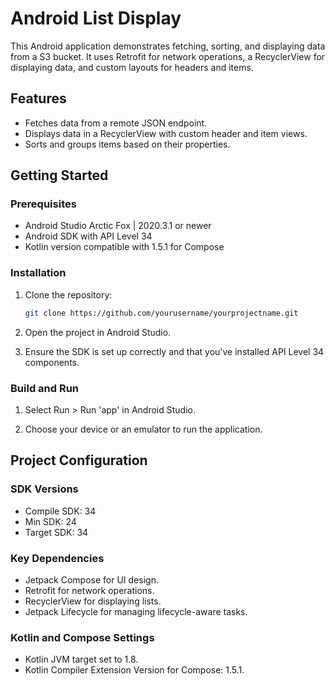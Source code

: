 # Android List Display

This Android application demonstrates fetching, sorting, and displaying data from a S3 bucket. It uses Retrofit for network operations, a RecyclerView for displaying data, and custom layouts for headers and items.

## Features

- Fetches data from a remote JSON endpoint.
- Displays data in a RecyclerView with custom header and item views.
- Sorts and groups items based on their properties.

## Getting Started

### Prerequisites

- Android Studio Arctic Fox | 2020.3.1 or newer
- Android SDK with API Level 34
- Kotlin version compatible with 1.5.1 for Compose

### Installation

1. Clone the repository:
   ```sh
   git clone https://github.com/yourusername/yourprojectname.git

2. Open the project in Android Studio.

3. Ensure the SDK is set up correctly and that you've installed API Level 34 components.

### Build and Run

1. Select Run > Run 'app' in Android Studio.

2. Choose your device or an emulator to run the application.

## Project Configuration

### SDK Versions

- Compile SDK: 34
- Min SDK: 24
- Target SDK: 34

### Key Dependencies
- Jetpack Compose for UI design.
- Retrofit for network operations.
- RecyclerView for displaying lists.
- Jetpack Lifecycle for managing lifecycle-aware tasks.

### Kotlin and Compose Settings
- Kotlin JVM target set to 1.8.
- Kotlin Compiler Extension Version for Compose: 1.5.1.
